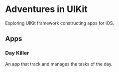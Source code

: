 # Adventures in UIKit
Exploring UIKit framework constructing apps for iOS.
## Apps
### Day Killer
An app that track and manages the tasks of the day.

